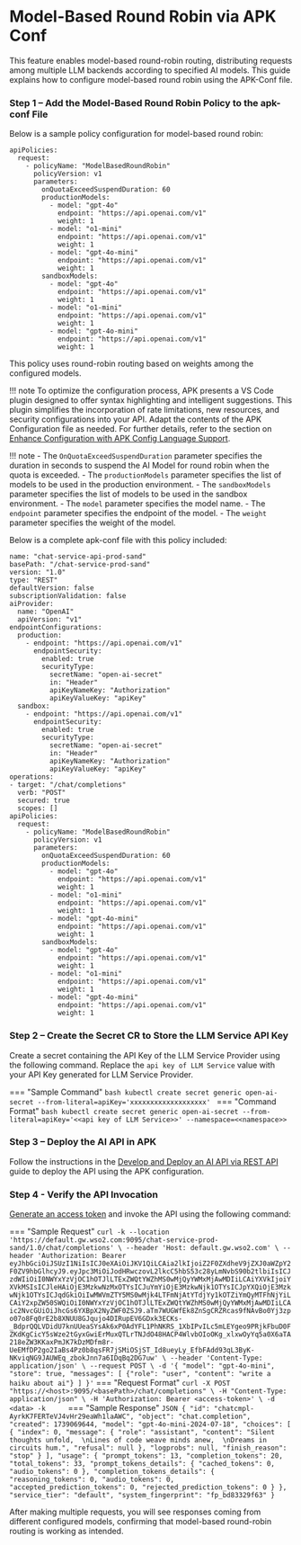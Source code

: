 # Model-Based Round Robin via APK Conf

This feature enables model-based round-robin routing, distributing requests among multiple LLM backends according to specified AI models. This guide explains how to configure model-based round robin using the APK-Conf file.

### Step 1 – Add the Model-Based Round Robin Policy to the apk-conf File

Below is a sample policy configuration for model-based round robin:

```
apiPolicies:
  request:
    - policyName: "ModelBasedRoundRobin"
      policyVersion: v1
      parameters:
        onQuotaExceedSuspendDuration: 60
        productionModels:
          - model: "gpt-4o"
            endpoint: "https://api.openai.com/v1"
            weight: 1
          - model: "o1-mini"
            endpoint: "https://api.openai.com/v1"
            weight: 1
          - model: "gpt-4o-mini"
            endpoint: "https://api.openai.com/v1"
            weight: 1
        sandboxModels:
          - model: "gpt-4o"
            endpoint: "https://api.openai.com/v1"
            weight: 1
          - model: "o1-mini"
            endpoint: "https://api.openai.com/v1"
            weight: 1
          - model: "gpt-4o-mini"
            endpoint: "https://api.openai.com/v1"
            weight: 1
```

This policy uses round-robin routing based on weights among the configured models.

!!! note
    To optimize the configuration process, APK presents a VS Code plugin designed to offer syntax highlighting and intelligent suggestions. This plugin simplifies the incorporation of rate limitations, new resources, and security configurations into your API. Adapt the contents of the APK Configuration file as needed. For further details, refer to the section on <a href="../../../../api-management-overview/apk-conf-lang-support" target="_blank">Enhance Configuration with APK Config Language Support</a>.

!!! note
    - The `OnQuotaExceedSuspendDuration` parameter specifies the duration in seconds to suspend the AI Model for round robin when the quota is exceeded.
    - The `productionModels` parameter specifies the list of models to be used in the production environment.
    - The `sandboxModels` parameter specifies the list of models to be used in the sandbox environment.
    - The `model` parameter specifies the model name.
    - The `endpoint` parameter specifies the endpoint of the model.
    - The `weight` parameter specifies the weight of the model.

Below is a complete apk-conf file with this policy included:

```
name: "chat-service-api-prod-sand"
basePath: "/chat-service-prod-sand"
version: "1.0"
type: "REST"
defaultVersion: false
subscriptionValidation: false
aiProvider:
  name: "OpenAI"
  apiVersion: "v1"
endpointConfigurations:
  production:
    - endpoint: "https://api.openai.com/v1"
      endpointSecurity:
        enabled: true
        securityType:
          secretName: "open-ai-secret"
          in: "Header"
          apiKeyNameKey: "Authorization"
          apiKeyValueKey: "apiKey"
  sandbox:
    - endpoint: "https://api.openai.com/v1"
      endpointSecurity:
        enabled: true
        securityType:
          secretName: "open-ai-secret"
          in: "Header"
          apiKeyNameKey: "Authorization"
          apiKeyValueKey: "apiKey"
operations:
- target: "/chat/completions"
  verb: "POST"
  secured: true
  scopes: []
apiPolicies:
  request:
    - policyName: "ModelBasedRoundRobin"
      policyVersion: v1
      parameters:
        onQuotaExceedSuspendDuration: 60
        productionModels:
          - model: "gpt-4o"
            endpoint: "https://api.openai.com/v1"
            weight: 1
          - model: "o1-mini"
            endpoint: "https://api.openai.com/v1"
            weight: 1
          - model: "gpt-4o-mini"
            endpoint: "https://api.openai.com/v1"
            weight: 1
        sandboxModels:
          - model: "gpt-4o"
            endpoint: "https://api.openai.com/v1"
            weight: 1
          - model: "o1-mini"
            endpoint: "https://api.openai.com/v1"
            weight: 1
          - model: "gpt-4o-mini"
            endpoint: "https://api.openai.com/v1"
            weight: 1
```

### Step 2 – Create the Secret CR to Store the LLM Service API Key

Create a secret containing the API Key of the LLM Service Provider using the following command. Replace the ```api key of LLM Service``` value with your API Key generated for LLM Service Provider.

=== "Sample Command"
    ```bash
    kubectl create secret generic open-ai-secret --from-literal=apiKey='xxxxxxxxxxxxxxxxxxx'
    ```
=== "Command Format"
    ```bash
    kubectl create secret generic open-ai-secret --from-literal=apiKey='<<api key of LLM Service>>' --namespace=<<namespace>>
    ```

### Step 3 – Deploy the AI API in APK

Follow the instructions in the <a href="../../../../create-api/create-and-deploy-apis/ai/create-ai-api-using-rest-api" target="_blank">Develop and Deploy an AI API via REST API</a> guide to deploy the API using the APK configuration.

### Step 4 - Verify the API Invocation

<a href="../../../../develop-and-deploy-api/security/generate-access-token" target="_blank">Generate an access token</a> and invoke the API using the following command:

=== "Sample Request"
    ```
    curl -k --location 'https://default.gw.wso2.com:9095/chat-service-prod-sand/1.0/chat/completions' \
    --header 'Host: default.gw.wso2.com' \
    --header 'Authorization: Bearer eyJhbGciOiJSUzI1NiIsICJ0eXAiOiJKV1QiLCAia2lkIjoiZ2F0ZXdheV9jZXJ0aWZpY2F0ZV9hbGlhcyJ9.eyJpc3MiOiJodHRwczovL2lkcC5hbS53c28yLmNvbS90b2tlbiIsICJzdWIiOiI0NWYxYzVjOC1hOTJlLTExZWQtYWZhMS0wMjQyYWMxMjAwMDIiLCAiYXVkIjoiYXVkMSIsICJleHAiOjE3MzkwNzMxOTYsICJuYmYiOjE3MzkwNjk1OTYsICJpYXQiOjE3MzkwNjk1OTYsICJqdGkiOiIwMWVmZTY5MS0wMjk4LTFmNjAtYTdjYy1kOTZiYmQyMTFhNjYiLCAiY2xpZW50SWQiOiI0NWYxYzVjOC1hOTJlLTExZWQtYWZhMS0wMjQyYWMxMjAwMDIiLCAic2NvcGUiOiJhcGs6YXBpX2NyZWF0ZSJ9.aTm7WUGWfEk8ZnSgCRZRcas9fNAvBo0Yj3zpo07o8Fq0rE2b8XNUU8GJqujo4DIRupEV6GDxk3ECKs-_BdprQQLVDidU7knUUeaSYsAk6xP0AdYFL1PhNKRS_1XbIPvILc5mLEYgeo9PRjkFbuD0FZKdKgCicY5sWze2tGyxGwiErMuxQTLrTNJdO48HACP4WlvbOIoOKg_xlxwOyYq5a0X6aTA218eZW3KKaxPmJK7kDzMDfm8r-UeEMfDP2go2IaBs4Pz0b8qsFR7jSMiOSjST_Id8ueyLy_EfbFAdd93qL3ByK-NKviqNG9JAUWEq_zbokJnn7a6IDqBq2DG7uw' \
    --header 'Content-Type: application/json' \
    --request POST \
    -d '{
    "model": "gpt-4o-mini",
    "store": true,
    "messages": [
    {"role": "user", "content": "write a haiku about ai"}
    ]
    }'
    ```
=== "Request Format"
    ```
    curl -X POST "https://<host>:9095/<basePath>/chat/completions" \
    -H "Content-Type: application/json" \
    -H 'Authorization: Bearer <access-token>' \
    -d <data> -k     
    ```
=== "Sample Response"
    ```JSON
    {
    "id": "chatcmpl-AyrkK7FERTeVJ4vHr29eaWh1laAWC",
    "object": "chat.completion",
    "created": 1739069644,
    "model": "gpt-4o-mini-2024-07-18",
    "choices": [
    {
    "index": 0,
    "message": {
    "role": "assistant",
    "content": "Silent thoughts unfold,  \nLines of code weave minds anew,  \nDreams in circuits hum.",
    "refusal": null
    },
    "logprobs": null,
    "finish_reason": "stop"
    }
    ],
    "usage": {
    "prompt_tokens": 13,
    "completion_tokens": 20,
    "total_tokens": 33,
    "prompt_tokens_details": {
    "cached_tokens": 0,
    "audio_tokens": 0
    },
    "completion_tokens_details": {
    "reasoning_tokens": 0,
    "audio_tokens": 0,
    "accepted_prediction_tokens": 0,
    "rejected_prediction_tokens": 0
    }
    },
    "service_tier": "default",
    "system_fingerprint": "fp_bd83329f63"
    }
    ```

After making multiple requests, you will see responses coming from different configured models, confirming that model-based round-robin routing is working as intended.


